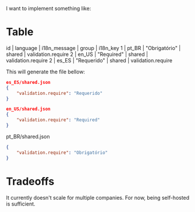 I want to implement something like:

# Table

id  | language  | i18n_message  | group     | i18n_key
1   | pt_BR     | "Obrigatório" | shared    | validation.require
2   | en_US     | "Required"    | shared    | validation.require
2   | es_ES     | "Requerido"   | shared    | validation.require

This will generate the file bellow:

```json
es_ES/shared.json
{
    "validation.require": "Requerido"
}
```

```json
en_US/shared.json
{
    "validation.require": "Required"
}
```

pt_BR/shared.json

```json
{
    "validation.require": "Obrigatório"
}
```

# Tradeoffs

It currently doesn't scale for multiple companies. For now, being self-hosted is sufficient.
